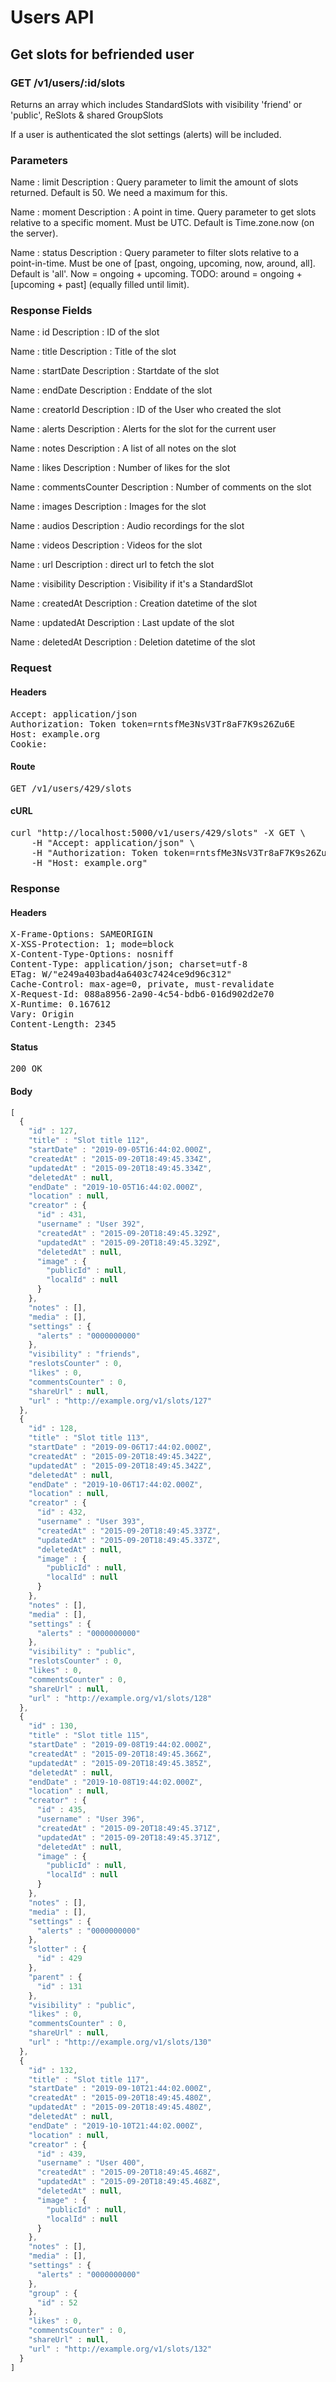 # Users API

## Get slots for befriended user

### GET /v1/users/:id/slots

Returns an array which includes StandardSlots with visibility &#39;friend&#39; or &#39;public&#39;, ReSlots &amp; shared GroupSlots

If a user is authenticated the slot settings (alerts) will be included.

### Parameters

Name : limit
Description : Query parameter to limit the amount of slots returned. Default is 50. We need a maximum for this.

Name : moment
Description : A point in time. Query parameter to get slots relative to a specific moment. Must be UTC.
Default is Time.zone.now (on the server).

Name : status
Description : Query parameter to filter slots relative to a point-in-time. Must be one of [past, ongoing, upcoming, now, around, all].
Default is &#39;all&#39;. Now = ongoing + upcoming. TODO: around = ongoing + [upcoming + past] (equally filled until limit).


### Response Fields

Name : id
Description : ID of the slot

Name : title
Description : Title of the slot

Name : startDate
Description : Startdate of the slot

Name : endDate
Description : Enddate of the slot

Name : creatorId
Description : ID of the User who created the slot

Name : alerts
Description : Alerts for the slot for the current user

Name : notes
Description : A list of all notes on the slot

Name : likes
Description : Number of likes for the slot

Name : commentsCounter
Description : Number of comments on the slot

Name : images
Description : Images for the slot

Name : audios
Description : Audio recordings for the slot

Name : videos
Description : Videos for the slot

Name : url
Description : direct url to fetch the slot

Name : visibility
Description : Visibility if it&#39;s a StandardSlot

Name : createdAt
Description : Creation datetime of the slot

Name : updatedAt
Description : Last update of the slot

Name : deletedAt
Description : Deletion datetime of the slot

### Request

#### Headers

<pre>Accept: application/json
Authorization: Token token=rntsfMe3NsV3Tr8aF7K9s26Zu6E
Host: example.org
Cookie: </pre>

#### Route

<pre>GET /v1/users/429/slots</pre>

#### cURL

<pre class="request">curl &quot;http://localhost:5000/v1/users/429/slots&quot; -X GET \
	-H &quot;Accept: application/json&quot; \
	-H &quot;Authorization: Token token=rntsfMe3NsV3Tr8aF7K9s26Zu6E&quot; \
	-H &quot;Host: example.org&quot;</pre>

### Response

#### Headers

<pre>X-Frame-Options: SAMEORIGIN
X-XSS-Protection: 1; mode=block
X-Content-Type-Options: nosniff
Content-Type: application/json; charset=utf-8
ETag: W/&quot;e249a403bad4a6403c7424ce9d96c312&quot;
Cache-Control: max-age=0, private, must-revalidate
X-Request-Id: 088a8956-2a90-4c54-bdb6-016d902d2e70
X-Runtime: 0.167612
Vary: Origin
Content-Length: 2345</pre>

#### Status

<pre>200 OK</pre>

#### Body

```javascript
[
  {
    "id" : 127,
    "title" : "Slot title 112",
    "startDate" : "2019-09-05T16:44:02.000Z",
    "createdAt" : "2015-09-20T18:49:45.334Z",
    "updatedAt" : "2015-09-20T18:49:45.334Z",
    "deletedAt" : null,
    "endDate" : "2019-10-05T16:44:02.000Z",
    "location" : null,
    "creator" : {
      "id" : 431,
      "username" : "User 392",
      "createdAt" : "2015-09-20T18:49:45.329Z",
      "updatedAt" : "2015-09-20T18:49:45.329Z",
      "deletedAt" : null,
      "image" : {
        "publicId" : null,
        "localId" : null
      }
    },
    "notes" : [],
    "media" : [],
    "settings" : {
      "alerts" : "0000000000"
    },
    "visibility" : "friends",
    "reslotsCounter" : 0,
    "likes" : 0,
    "commentsCounter" : 0,
    "shareUrl" : null,
    "url" : "http://example.org/v1/slots/127"
  },
  {
    "id" : 128,
    "title" : "Slot title 113",
    "startDate" : "2019-09-06T17:44:02.000Z",
    "createdAt" : "2015-09-20T18:49:45.342Z",
    "updatedAt" : "2015-09-20T18:49:45.342Z",
    "deletedAt" : null,
    "endDate" : "2019-10-06T17:44:02.000Z",
    "location" : null,
    "creator" : {
      "id" : 432,
      "username" : "User 393",
      "createdAt" : "2015-09-20T18:49:45.337Z",
      "updatedAt" : "2015-09-20T18:49:45.337Z",
      "deletedAt" : null,
      "image" : {
        "publicId" : null,
        "localId" : null
      }
    },
    "notes" : [],
    "media" : [],
    "settings" : {
      "alerts" : "0000000000"
    },
    "visibility" : "public",
    "reslotsCounter" : 0,
    "likes" : 0,
    "commentsCounter" : 0,
    "shareUrl" : null,
    "url" : "http://example.org/v1/slots/128"
  },
  {
    "id" : 130,
    "title" : "Slot title 115",
    "startDate" : "2019-09-08T19:44:02.000Z",
    "createdAt" : "2015-09-20T18:49:45.366Z",
    "updatedAt" : "2015-09-20T18:49:45.385Z",
    "deletedAt" : null,
    "endDate" : "2019-10-08T19:44:02.000Z",
    "location" : null,
    "creator" : {
      "id" : 435,
      "username" : "User 396",
      "createdAt" : "2015-09-20T18:49:45.371Z",
      "updatedAt" : "2015-09-20T18:49:45.371Z",
      "deletedAt" : null,
      "image" : {
        "publicId" : null,
        "localId" : null
      }
    },
    "notes" : [],
    "media" : [],
    "settings" : {
      "alerts" : "0000000000"
    },
    "slotter" : {
      "id" : 429
    },
    "parent" : {
      "id" : 131
    },
    "visibility" : "public",
    "likes" : 0,
    "commentsCounter" : 0,
    "shareUrl" : null,
    "url" : "http://example.org/v1/slots/130"
  },
  {
    "id" : 132,
    "title" : "Slot title 117",
    "startDate" : "2019-09-10T21:44:02.000Z",
    "createdAt" : "2015-09-20T18:49:45.480Z",
    "updatedAt" : "2015-09-20T18:49:45.480Z",
    "deletedAt" : null,
    "endDate" : "2019-10-10T21:44:02.000Z",
    "location" : null,
    "creator" : {
      "id" : 439,
      "username" : "User 400",
      "createdAt" : "2015-09-20T18:49:45.468Z",
      "updatedAt" : "2015-09-20T18:49:45.468Z",
      "deletedAt" : null,
      "image" : {
        "publicId" : null,
        "localId" : null
      }
    },
    "notes" : [],
    "media" : [],
    "settings" : {
      "alerts" : "0000000000"
    },
    "group" : {
      "id" : 52
    },
    "likes" : 0,
    "commentsCounter" : 0,
    "shareUrl" : null,
    "url" : "http://example.org/v1/slots/132"
  }
]
```
